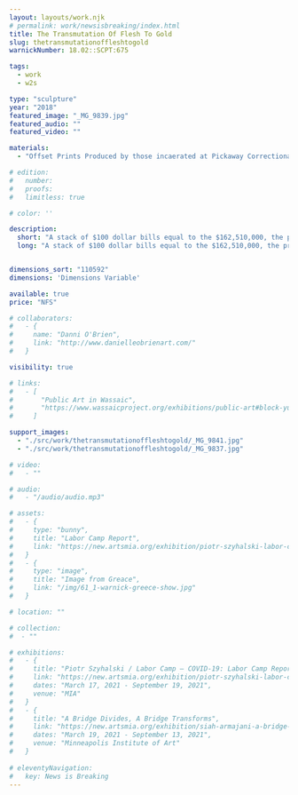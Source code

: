 ```yaml
---
layout: layouts/work.njk
# permalink: work/newsisbreaking/index.html
title: The Transmutation Of Flesh To Gold
slug: thetransmutationoffleshtogold
warnickNumber: 18.02::SCPT:675

tags:
  - work
  - w2s

type: "sculpture"
year: "2018"
featured_image: "_MG_9839.jpg"
featured_audio: ""
featured_video: ""

materials: 
  - "Offset Prints Produced by those incaerated at Pickaway Correctional Institution"

# edition: 
#   number: 
#   proofs: 
#   limitless: true

# color: ''

description:
  short: "A stack of $100 dollar bills equal to the $162,510,000, the profits for Correction Corporation of America for 2017"
  long: "A stack of $100 dollar bills equal to the $162,510,000, the profits for Correction Corporation of America for 2017"


dimensions_sort: "110592"
dimensions: 'Dimensions Variable'

available: true
price: "NFS"

# collaborators:
#   - {
#     name: "Danni O'Brien",
#     link: "http://www.danielleobrienart.com/"
#   }

visibility: true

# links:
#   - [
#       "Public Art in Wassaic",
#       "https://www.wassaicproject.org/exhibitions/public-art#block-yui_3_17_2_1_1635259463800_75918",
#     ]

support_images: 
  - "./src/work/thetransmutationoffleshtogold/_MG_9841.jpg"
  - "./src/work/thetransmutationoffleshtogold/_MG_9837.jpg"

# video:
#   - ""

# audio:
#   - "/audio/audio.mp3"

# assets: 
#   - {
#     type: "bunny",
#     title: "Labor Camp Report",
#     link: "https://new.artsmia.org/exhibition/piotr-szyhalski-labor-camp-covid-19-labor-camp-report"
#   }
#   - {
#     type: "image",
#     title: "Image from Greace",
#     link: "/img/61_1-warnick-greece-show.jpg"
#   }

# location: ""

# collection:
#  - ""

# exhibitions:
#   - {
#     title: "Piotr Szyhalski / Labor Camp – COVID-19: Labor Camp Report",
#     link: "https://new.artsmia.org/exhibition/piotr-szyhalski-labor-camp-covid-19-labor-camp-report",
#     dates: "March 17, 2021 - September 19, 2021",
#     venue: "MIA"
#   }
#   - {
#     title: "A Bridge Divides, A Bridge Transforms",
#     link: "https://new.artsmia.org/exhibition/siah-armajani-a-bridge-divides-a-bridge-transforms",
#     dates: "March 19, 2021 - September 13, 2021",
#     venue: "Minneapolis Institute of Art"
#   }
  
# eleventyNavigation:
#   key: News is Breaking
---
```

